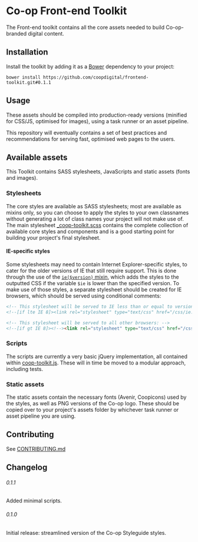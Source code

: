 # Co-op Front-end Toolkit

The Front-end toolkit contains all the core assets needed to build Co-op-branded digital content.

## Installation

Install the toolkit by adding it as a [Bower](http://bower.io/) dependency to your project:

```
bower install https://github.com/coopdigital/frontend-toolkit.git#0.1.1
```

## Usage

These assets should be compiled into production-ready versions (minified for CSS/JS, optimised for images), using a task runner or an asset pipeline.

This repository will eventually contains a set of best practices and recommendations for serving fast, optimised web pages to the users.

## Available assets

This Toolkit contains SASS stylesheets, JavaScripts and static assets (fonts and images).

### Stylesheets

The core styles are available as SASS stylesheets; most are available as mixins only, so you can choose to apply the styles to your own classnames without generating a lot of class names your project will not make use of. The main stylesheet [_coop-toolkit.scss](styles/_coop-toolkit.scss) contains the complete collection of available core styles and components and is a good starting point for building your project's final stylesheet.

#### IE-specific styles

Some stylesheets may need to contain Internet Explorer-specific styles, to cater for the older versions of IE that still require support. This is done through the use of the [`ie($version)` mixin](styles/mixins/_helpers.scss#L24), which adds the styles to the outputted CSS if the variable `$ie` is lower than the specified version. To make use of those styles, a separate stylesheet should be created for IE browsers, which should be served using conditional comments:

```html
<!-- This stylesheet will be served to IE less than or equal to version 8: -->
<!--[if lte IE 8]><link rel="stylesheet" type="text/css" href="/css/ie.css"><![endif]-->

<!-- This stylesheet will be served to all other browsers: -->
<!--[if gt IE 8]><!--><link rel="stylesheet" type="text/css" href="/css/main.css"><!--<![endif]-->
```

### Scripts

The scripts are currently a very basic jQuery implementation, all contained within [coop-toolkit.js](scripts/coop-toolkit.js). These will in time be moved to a modular approach, including tests.

### Static assets

The static assets contain the necessary fonts (Avenir, Coopicons) used by the styles, as well as PNG versions of the Co-op logo. These should be copied over to your project's assets folder by whichever task runner or asset pipeline you are using.


## Contributing

See [CONTRIBUTING.md](CONTRIBUTING.md)

## Changelog

###### 0.1.1
Added minimal scripts.
###### 0.1.0
Initial release: streamlined version of the Co-op Styleguide styles.
